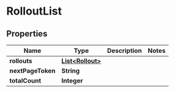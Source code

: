 

# RolloutList


## Properties

| Name | Type | Description | Notes |
|------------ | ------------- | ------------- | -------------|
|**rollouts** | [**List&lt;Rollout&gt;**](Rollout.md) |  |  |
|**nextPageToken** | **String** |  |  |
|**totalCount** | **Integer** |  |  |



